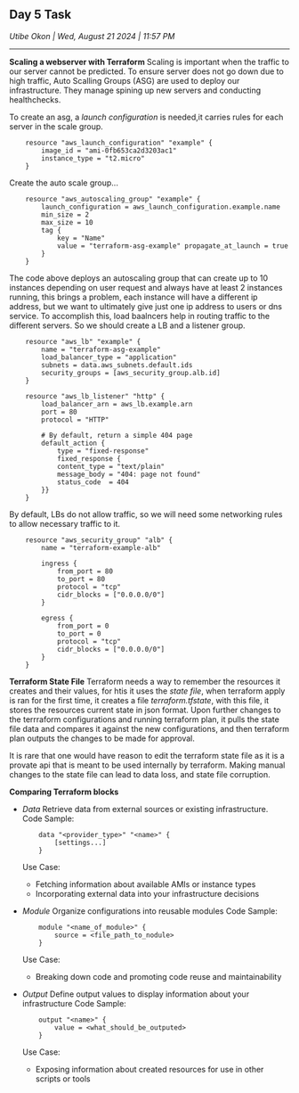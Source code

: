 ## Day 5 Task
_Utibe Okon | Wed, August 21 2024 | 11:57 PM_

---

__Scaling a webserver with Terraform__
Scaling is important when the traffic to our server cannot be predicted. To ensure server does not go down due to high traffic, Auto Scalling Groups (ASG) are used to deploy our infrastructure. They manage spining up new servers and conducting healthchecks.

To create an asg, a _launch configuration_ is needed,it carries rules for each server in the scale group.
```
    resource "aws_launch_configuration" "example" { 
        image_id = "ami-0fb653ca2d3203ac1" 
        instance_type = "t2.micro"
    }
```
Create the auto scale group...
```
    resource "aws_autoscaling_group" "example" {
        launch_configuration = aws_launch_configuration.example.name
        min_size = 2
        max_size = 10
        tag {
            key = "Name"
            value = "terraform-asg-example" propagate_at_launch = true
        }            
    }
```

The code above deploys an autoscaling group that can create up to 10 instances depending on user request and always have at least 2 instances running, this brings a problem, each instance will have a different ip address, but we want to ultimately give just one ip address to users or dns service. To accomplish this, load baalncers help in routing traffic to the different servers. So we should create a LB and a listener group.
```
    resource "aws_lb" "example" {
        name = "terraform-asg-example" 
        load_balancer_type = "application"
        subnets = data.aws_subnets.default.ids
        security_groups = [aws_security_group.alb.id]
    }

    resource "aws_lb_listener" "http" { 
        load_balancer_arn = aws_lb.example.arn 
        port = 80
        protocol = "HTTP"

        # By default, return a simple 404 page
        default_action {
            type = "fixed-response"
            fixed_response {
            content_type = "text/plain"
            message_body = "404: page not found"
            status_code  = 404
        }}
    }
```
By default, LBs do not allow traffic, so we will need some networking rules to allow necessary traffic to it.
```
    resource "aws_security_group" "alb" { 
        name = "terraform-example-alb"

        ingress {
            from_port = 80
            to_port = 80
            protocol = "tcp"
            cidr_blocks = ["0.0.0.0/0"]
        }

        egress {
            from_port = 0
            to_port = 0
            protocol = "tcp"
            cidr_blocks = ["0.0.0.0/0"]
        } 
    }
```

__Terraform State File__
Terraform needs a way to remember the resources it creates and their values, for htis it uses the _state file_, when terraform apply is ran for the first time, it creates a file _terraform.tfstate_, with this file, it stores the resources current state in json format. Upon further changes to the terrraform configurations and running terraform plan, it pulls the state file data and compares it against the new configurations, and then terraform plan outputs the changes to be made for approval. 

It is rare that one would have reason to edit the terraform state file as it is a provate api that is meant to be used internally by terraform. Making manual changes to the state file can lead to data loss, and state file corruption.


__Comparing Terraform blocks__
- _Data_
Retrieve data from external sources or existing infrastructure.
    Code Sample:
    ```
        data "<provider_type>" "<name>" {
            [settings...]
        }
    ```
    Use Case:
    - Fetching information about available AMIs or instance types
    - Incorporating external data into your infrastructure decisions

- _Module_
Organize configurations into reusable modules
    Code Sample:
    ```
        module "<name_of_module>" {
            source = <file_path_to_nodule>
        }
    ```
    Use Case:
    - Breaking down code and promoting code reuse and maintainability

- _Output_
Define output values to display information about your infrastructure
    Code Sample:
    ```
        output "<name>" {
            value = <what_should_be_outputed>
        }
    ```
    Use Case:
    - Exposing information about created resources for use in other scripts or tools